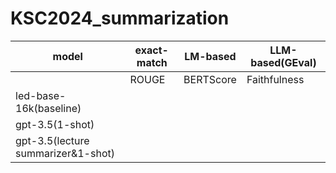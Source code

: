 # KSC2024_summarization

|model|exact-match|LM-based|LLM-based(GEval)|
|--------|---|---|---------|
|      |ROUGE|BERTScore|Faithfulness|Completeness|Conciseness|
|led-base-16k(baseline)|||||
|gpt-3.5(1-shot)|||||
|gpt-3.5(lecture summarizer&1-shot)|||||
